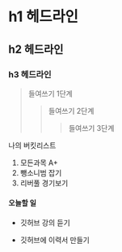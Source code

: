 # h1 헤드라인
## h2 헤드라인
### h3 헤드라인

> 들여쓰기 1단계
>> 들여쓰기 2단계
>>> 들여쓰기 3단계

나의 버킷리스트
1. 모든과목 A+
2. 뺑소니범 잡기
3. 리버풀 경기보기

#### 오늘할 일
* 깃허브 강의 듣기
+ 깃허브에 이력서 만들기

